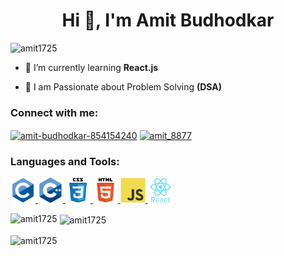 <h1 align="center">Hi 👋, I'm Amit Budhodkar</h1>
<p align="left"> <img src="https://komarev.com/ghpvc/?username=amit1725&label=Profile%20views&color=0e75b6&style=flat" alt="amit1725" /> </p>

- 🌱 I’m currently learning **React.js**

- 💬 I am Passionate about Problem Solving **(DSA)**

<h3 align="left">Connect with me:</h3>
<p align="left">
<a href="https://linkedin.com/in/amit-budhodkar-854154240" target="blank"><img align="center" src="https://raw.githubusercontent.com/rahuldkjain/github-profile-readme-generator/master/src/images/icons/Social/linked-in-alt.svg" alt="amit-budhodkar-854154240" height="30" width="40" /></a>
<a href="https://www.leetcode.com/amit_8877" target="blank"><img align="center" src="https://raw.githubusercontent.com/rahuldkjain/github-profile-readme-generator/master/src/images/icons/Social/leet-code.svg" alt="amit_8877" height="30" width="40" /></a>
</p>

<h3 align="left">Languages and Tools:</h3>
<p align="left"> <a href="https://www.cprogramming.com/" target="_blank" rel="noreferrer"> <img src="https://raw.githubusercontent.com/devicons/devicon/master/icons/c/c-original.svg" alt="c" width="40" height="40"/> </a> <a href="https://www.w3schools.com/cpp/" target="_blank" rel="noreferrer"> <img src="https://raw.githubusercontent.com/devicons/devicon/master/icons/cplusplus/cplusplus-original.svg" alt="cplusplus" width="40" height="40"/> </a> <a href="https://www.w3schools.com/css/" target="_blank" rel="noreferrer"> <img src="https://raw.githubusercontent.com/devicons/devicon/master/icons/css3/css3-original-wordmark.svg" alt="css3" width="40" height="40"/> </a> <a href="https://www.w3.org/html/" target="_blank" rel="noreferrer"> <img src="https://raw.githubusercontent.com/devicons/devicon/master/icons/html5/html5-original-wordmark.svg" alt="html5" width="40" height="40"/> </a> <a href="https://developer.mozilla.org/en-US/docs/Web/JavaScript" target="_blank" rel="noreferrer"> <img src="https://raw.githubusercontent.com/devicons/devicon/master/icons/javascript/javascript-original.svg" alt="javascript" width="40" height="40"/> </a> <a href="https://reactjs.org/" target="_blank" rel="noreferrer"> <img src="https://raw.githubusercontent.com/devicons/devicon/master/icons/react/react-original-wordmark.svg" alt="react" width="40" height="40"/> </a> </p>

<p><img align="left" src="https://github-readme-stats.vercel.app/api/top-langs?username=amit1725&show_icons=true&locale=en&layout=compact" alt="amit1725" /></p>

<p>&nbsp;<img align="center" src="https://github-readme-stats.vercel.app/api?username=amit1725&show_icons=true&locale=en" alt="amit1725" /></p>

<p><img align="center" src="https://github-readme-streak-stats.herokuapp.com/?user=amit1725&" alt="amit1725" /></p>
